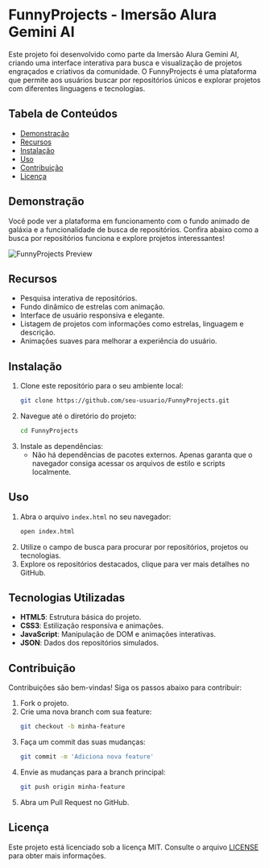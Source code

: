 # FunnyProjects - Imersão Alura Gemini AI

Este projeto foi desenvolvido como parte da Imersão Alura Gemini AI, criando uma interface interativa para busca e visualização de projetos engraçados e criativos da comunidade. O FunnyProjects é uma plataforma que permite aos usuários buscar por repositórios únicos e explorar projetos com diferentes linguagens e tecnologias.

## Tabela de Conteúdos
- [Demonstração](#demonstração)
- [Recursos](#recursos)
- [Instalação](#instalação)
- [Uso](#uso)
- [Contribuição](#contribuição)
- [Licença](#licença)

## Demonstração

Você pode ver a plataforma em funcionamento com o fundo animado de galáxia e a funcionalidade de busca de repositórios. Confira abaixo como a busca por repositórios funciona e explore projetos interessantes!

![FunnyProjects Preview](path/to/demo-image.gif) <!-- Substituir com o caminho da imagem demo -->

## Recursos

- Pesquisa interativa de repositórios.
- Fundo dinâmico de estrelas com animação.
- Interface de usuário responsiva e elegante.
- Listagem de projetos com informações como estrelas, linguagem e descrição.
- Animações suaves para melhorar a experiência do usuário.

## Instalação

1. Clone este repositório para o seu ambiente local:
    ```bash
    git clone https://github.com/seu-usuario/FunnyProjects.git
    ```
2. Navegue até o diretório do projeto:
    ```bash
    cd FunnyProjects
    ```
3. Instale as dependências:
    - Não há dependências de pacotes externos. Apenas garanta que o navegador consiga acessar os arquivos de estilo e scripts localmente.

## Uso

1. Abra o arquivo `index.html` no seu navegador:
    ```bash
    open index.html
    ```
2. Utilize o campo de busca para procurar por repositórios, projetos ou tecnologias.
3. Explore os repositórios destacados, clique para ver mais detalhes no GitHub.

## Tecnologias Utilizadas

- **HTML5**: Estrutura básica do projeto.
- **CSS3**: Estilização responsiva e animações.
- **JavaScript**: Manipulação de DOM e animações interativas.
- **JSON**: Dados dos repositórios simulados.

## Contribuição

Contribuições são bem-vindas! Siga os passos abaixo para contribuir:

1. Fork o projeto.
2. Crie uma nova branch com sua feature:
    ```bash
    git checkout -b minha-feature
    ```
3. Faça um commit das suas mudanças:
    ```bash
    git commit -m 'Adiciona nova feature'
    ```
4. Envie as mudanças para a branch principal:
    ```bash
    git push origin minha-feature
    ```
5. Abra um Pull Request no GitHub.

## Licença

Este projeto está licenciado sob a licença MIT. Consulte o arquivo [LICENSE](LICENSE) para obter mais informações.
